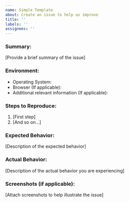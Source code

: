 ```yaml
---
name: Simple Template
about: Create an issue to help us improve
title: ''
labels: ''
assignees: ''
---
```


### Summary:

[Provide a brief summary of the issue]

### Environment:

- Operating System:
- Browser (If applicable):
- Additional relevant information (If applicable):

### Steps to Reproduce:

1. [First step]
2. [And so on…]

### Expected Behavior:

[Description of the expected behavior]

### Actual Behavior:

[Description of the actual behavior you are experiencing]

### Screenshots (if applicable):

[Attach screenshots to help illustrate the issue]
